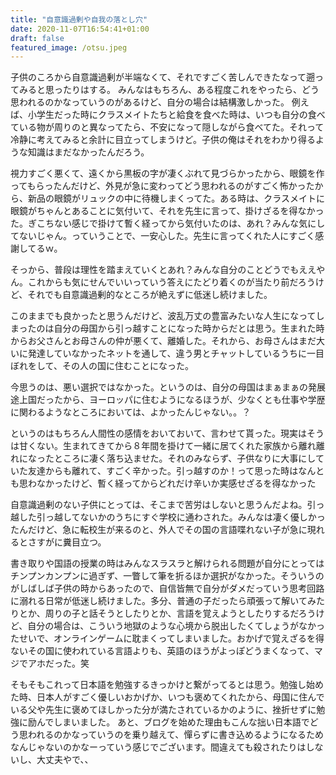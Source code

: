 ```yaml
---
title: "自意識過剰や自我の落とし穴"
date: 2020-11-07T16:54:41+01:00
draft: false
featured_image: /otsu.jpeg
---
```

子供のころから自意識過剰が半端なくて、それですごく苦しんできたなって遡ってみると思ったりはする。
みんなはもちろん、ある程度これをやったら、どう思われるのかなっていうのがあるけど、自分の場合は結構激しかった。
例えば、小学生だった時にクラスメイトたちと給食を食べた時は、いつも自分の食べている物が周りのと異なってたら、不安になって隠しながら食べてた。それって冷静に考えてみると余計に目立ってしまうけど。子供の俺はそれをわかり得るような知識はまだなかったんだろう。


視力すごく悪くて、遠くから黒板の字が凄くぶれて見づらかったから、眼鏡を作ってもらったんだけど、外見が急に変わってどう思われるのがすごく怖かったから、新品の眼鏡がリュックの中に待機しまくってた。ある時は、クラスメイトに眼鏡がちゃんとあることに気付いて、それを先生に言って、掛けざるを得なかった。ぎこちない感じで掛けて暫く経ってから気付いたのは、あれ？みんな気にしてないじゃん。っていうことで、一安心した。先生に言ってくれた人にすごく感謝してるｗ。

そっから、普段は理性を踏まえていくとあれ？みんな自分のことどうでもええやん。これからも気にせんでいいっていう答えにたどり着くのが当たり前だろうけど、それでも自意識過剰的なところが絶えずに低迷し続けました。

このままでも良かったと思うんだけど、波乱万丈の豊富みたいな人生になってしまったのは自分の母国から引っ越すことになった時からだとは思う。生まれた時からお父さんとお母さんの仲が悪くて、離婚した。それから、お母さんはまだ大いに発達していなかったネットを通して、違う男とチャットしているうちに一目ぼれをして、その人の国に住むことになった。

今思うのは、悪い選択ではなかった。というのは、自分の母国はまぁまぁの発展途上国だったから、ヨーロッパに住むようになるほうが、少なくとも仕事や学歴に関わるようなところにおいては、よかったんじゃない。。？

というのはもちろん人間性の感情をおいておいて、言わせて貰った。現実はそうは甘くない。生まれてきてから８年間を掛けて一緒に居てくれた家族から離れ離れになったところに凄く落ち込ませた。それのみならず、子供なりに大事にしていた友達からも離れて、すごく辛かった。引っ越すのか！って思った時はなんとも思わなかったけど、暫く経ってからどれだけ辛いか実感せざるを得なかった

自意識過剰のない子供にとっては、そこまで苦労はしないと思うんだよね。引っ越した引っ越してないかのうちにすぐ学校に通わされた。みんなは凄く優しかったんだけど、急に転校生が来るのと、外人でその国の言語喋れない子が急に現れるとさすがに糞目立つ。

書き取りや国語の授業の時はみんなスラスラと解けられる問題が自分にとってはチンプンカンプンに過ぎず、一瞥して筆を折るほか選択がなかった。そういうのがしばしば子供の時からあったので、自信皆無で自分がダメだっていう思考回路に溺れる日常が低迷し続けました。多分、普通の子だったら頑張って解いてみたりとか、周りの子と話そうとしたりとか、言語を覚えようとしたりするだろうけど、自分の場合は、こういう地獄のような心境から脱出したくてしょうがなかったせいで、オンラインゲームに耽まくってしまいました。おかげで覚えざるを得ないその国に使われている言語よりも、英語のほうがよっぽどうまくなって、マジでアホだった。笑

そもそもこれって日本語を勉強するきっかけと繋がってるとは思う。勉強し始めた時、日本人がすごく優しいおかげか、いつも褒めてくれたから、母国に住んでいる父や先生に褒めてほしかった分が満たされているかのように、挫折せずに勉強に励んでしまいました。
あと、ブログを始めた理由もこんな拙い日本語でどう思われるのかなっていうのを乗り越えて、憚らずに書き込めるようになるためなんじゃないのかなーっていう感じでございます。間違えても殺されたりはしないし、大丈夫やで、、
